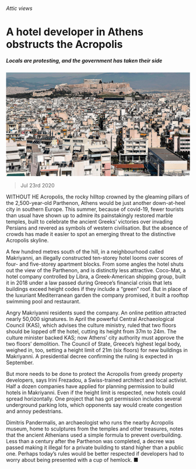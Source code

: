 ###### Attic views

# A hotel developer in Athens obstructs the Acropolis 

##### Locals are protesting, and the government has taken their side 

![image](images/20200725_EUP003_1.jpg) 

> Jul 23rd 2020 

WITHOUT HE Acropolis, the rocky hilltop crowned by the gleaming pillars of the 2,500-year-old Parthenon, Athens would be just another down-at-heel city in southern Europe. This summer, because of covid-19, fewer tourists than usual have shown up to admire its painstakingly restored marble temples, built to celebrate the ancient Greeks’ victories over invading Persians and revered as symbols of western civilisation. But the absence of crowds has made it easier to spot an emerging threat to the distinctive Acropolis skyline.

A few hundred metres south of the hill, in a neighbourhood called Makriyanni, an illegally constructed ten-storey hotel looms over scores of four- and five-storey apartment blocks. From some angles the hotel shuts out the view of the Parthenon, and is distinctly less attractive. Coco-Mat, a hotel company controlled by Libra, a Greek-American shipping group, built it in 2018 under a law passed during Greece’s financial crisis that lets buildings exceed height codes if they include a “green” roof. But in place of the luxuriant Mediterranean garden the company promised, it built a rooftop swimming pool and restaurant.


Angry Makriyanni residents sued the company. An online petition attracted nearly 50,000 signatures. In April the powerful Central Archaeological Council (KAS), which advises the culture ministry, ruled that two floors should be lopped off the hotel, cutting its height from 37m to 24m. The culture minister backed KAS; now Athens’ city authority must approve the two floors’ demolition. The Council of State, Greece’s highest legal body, weighed in, too, setting a height limit of 21m (six floors) for new buildings in Makriyanni. A presidential decree confirming the ruling is expected in September.

But more needs to be done to protect the Acropolis from greedy property developers, says Irini Frezadou, a Swiss-trained architect and local activist. Half a dozen companies have applied for planning permission to build hotels in Makriyanni. Even if the height limit is respected, new hotels could spread horizontally. One project that has got permission includes several underground parking lots, which opponents say would create congestion and annoy pedestrians.

Dimitris Pandermalis, an archaeologist who runs the nearby Acropolis museum, home to sculptures from the temples and other treasures, notes that the ancient Athenians used a simple formula to prevent overbuilding. Less than a century after the Parthenon was completed, a decree was passed making it illegal for a private building to stand higher than a public one. Perhaps today’s rules would be better respected if developers had to worry about being presented with a cup of hemlock. ■


